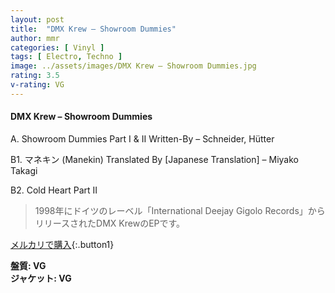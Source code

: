 ```yaml
---
layout: post
title:  "DMX Krew – Showroom Dummies"
author: mmr
categories: [ Vinyl ]
tags: [ Electro, Techno ]
image: ../assets/images/DMX Krew – Showroom Dummies.jpg
rating: 3.5
v-rating: VG
---
```


#### DMX Krew – Showroom Dummies

A. Showroom Dummies Part I & II
Written-By – Schneider, Hütter

B1. マネキン (Manekin)
Translated By [Japanese Translation] – Miyako Takagi

B2. Cold Heart Part II

> 1998年にドイツのレーベル「International Deejay Gigolo Records」からリリースされたDMX KrewのEPです。


[メルカリで購入](https://jp.mercari.com/item/m39073656951){:.button1}

<div class="mt-4 mb-4 d-flex align-items-center">
<strong class="mr-1">盤質: VG</strong>
</div>
<div class="mt-4 mb-4 d-flex align-items-center">
<strong class="mr-1">ジャケット: VG</strong>
</div>
